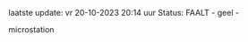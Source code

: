 laatste update: 
vr 20-10-2023 20:14   uur 
Status: FAALT - geel - 
<div class="service Y">microstation</div>